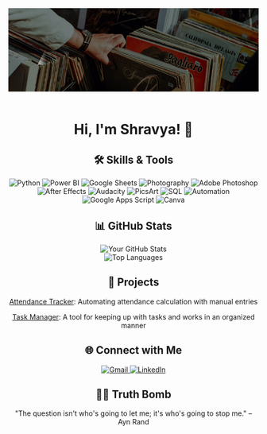 

<div align="center">
<img src="music_1.gif" width="1500" />
<br/>
<br/>
  
# Hi, I'm Shravya! 👋

## 🛠️ Skills & Tools
![Python](https://img.shields.io/badge/Python-3776AB?style=for-the-badge&logo=python&logoColor=white)
![Power BI](https://img.shields.io/badge/Power%20BI-F2C811?style=for-the-badge&logo=powerbi&logoColor=black)
![Google Sheets](https://img.shields.io/badge/Google_Sheets-34A853?style=for-the-badge&logo=googlesheets&logoColor=white)
![Photography](https://img.shields.io/badge/Photography-E94E77?style=for-the-badge&logo=camera&logoColor=white)
![Adobe Photoshop](https://img.shields.io/badge/Adobe%20Photoshop-31A8FF?style=for-the-badge&logo=adobe-photoshop&logoColor=white)
![After Effects](https://img.shields.io/badge/After%20Effects-9999FF.svg?style=for-the-badge&logo=After%20Effects&logoColor=white)
![Audacity](https://img.shields.io/badge/Audacity-0000CC?style=for-the-badge&logo=audacity&logoColor=white)
![PicsArt](https://img.shields.io/badge/PicsArt-FFDC00?style=for-the-badge&logo=picsart&logoColor=black)
![SQL](https://img.shields.io/badge/SQL-000?style=for-the-badge&logo=MySQL&logoColor=4479A1)
![Automation](https://img.shields.io/badge/Automation-00B140?style=for-the-badge&logo=appveyor&logoColor=white)
![Google Apps Script](https://img.shields.io/badge/Google%20Apps%20Script-4285F4?style=for-the-badge&logo=google-apps-script&logoColor=white)
![Canva](https://img.shields.io/badge/Canva-00C4CC?style=for-the-badge&logo=canva&logoColor=white)


## 📊 GitHub Stats
<picture>
  <source media="(prefers-color-scheme: dark)" srcset="https://github-readme-stats.vercel.app/api?username=ShravyaMalogi&show_icons=true&theme=tokyonight">
  <source media="(prefers-color-scheme: light)" srcset="https://github-readme-stats.vercel.app/api?username=ShravyaMalogi&show_icons=true&theme=solarized-light">
  <img src="https://github-readme-stats.vercel.app/api?username=yourusername&show_icons=true&theme=light" alt="Your GitHub Stats">
</picture>
<br>
<picture>
  <source media="(prefers-color-scheme: dark)" srcset="https://github-readme-stats.vercel.app/api/top-langs/?username=ShravyaMalogi&layout=compact&theme=radical">
  <source media="(prefers-color-scheme: light)" srcset="https://github-readme-stats.vercel.app/api/top-langs/?username=ShravyaMalogi&layout=compact&theme=solarized-light">
  <img src="https://github-readme-stats.vercel.app/api/top-langs/?username=yourusername&layout=compact&theme=light" alt="Top Languages">
</picture>

## 🚀 Projects
<p><a href="https://github.com/yourusername/attendance-tracker">Attendance Tracker</a>: Automating attendance calculation with manual entries</p>
<p><a href="https://github.com/ShravyaMalogi/Task-Manager">Task Manager</a>: A tool for keeping up with tasks and works in an organized manner</p>

## 🌐 Connect with Me
<p>
  <a href="mailto:shravyamwork@gmail.com">
    <img src="https://img.shields.io/badge/gmail-%23EA4335.svg?style=plastic&logo=gmail&logoColor=white" alt="Gmail" width="140" height="40"/>
  </a>
  <a href="https://www.linkedin.com/in/shravyamalogi/">
    <img src="https://img.shields.io/badge/linkedin-%230A66C2.svg?style=plastic&logo=linkedin&logoColor=white" alt="LinkedIn" width="140" height="40"/>
  </a>
</p>

## 🧘‍♂️ Truth Bomb
"The question isn't who's going to let me; it's who's going to stop me." – Ayn Rand

</div>
